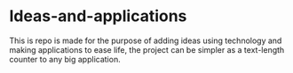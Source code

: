 # Ideas-and-applications
This is repo is made for the purpose of adding ideas using technology and making applications to ease life, the project can be simpler as a text-length counter to any big application.
